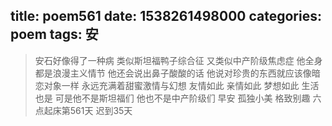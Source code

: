 title: poem561
date: 1538261498000
categories: poem
tags: 安
---
> 安石好像得了一种病
类似斯坦福鸭子综合征
又类似中产阶级焦虑症
他全身都是浪漫主义情节
他还会说出鼻子酸酸的话
他说对珍贵的东西就应该像暗恋对象一样
永远充满着甜蜜激情与幻想
友情如此
亲情如此
梦想如此
生活也是
可是他不是斯坦福们
他也不是中产阶级们
早安
孤独小美
格致别趣
六点起床第561天 迟到35天